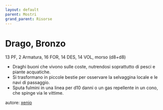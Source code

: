 ```yaml
---
layout: default
parent: Mostri
grand_parent: Risorse
---
```


# Drago, Bronzo
13 PF, 2 Armatura, 16 FOR, 14 DES, 14 VOL, morso (d8+d8)  
- Draghi buoni che vivono sulle coste, nutrendosi soprattutto di pesci e piante acquatiche.
- Si trasformano in piccole bestie per osservare la selvaggina locale e le navi di passaggio.
- Sputa fulmini in una linea per d10 danni o un gas repellente in un cono, che spinge via le vittime.

autore: [xenio](https://xenioinabottle.blogspot.com)
